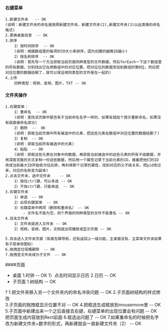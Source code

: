 #### 右键菜单
	1.新建文件夹   -- OK
	(说明：新建文件夹的命名是按照新建文件夹，新建文件夹(2),新建文件夹(3)以此类推的命名格式)
	2.更换桌面背景  -- OK
	3.排序
		1）按时间排序  -- OK
		(说明：根据数组里的每项的ID大小来排序，因为创建的越晚ID越小)
		2）按名称排序  -- OK
		(说明：首先写一个方法获取当前页面同种类型的文件数据，然后forEach一下这个数组里的所有数据，分别找出它在原数组中的对应位置，把对应位的数据添加到数组的第0位，然后把对应位置的数据给删了，就可以保证相同类型的文件是在一起的)
	4.上传
		四种类型：视频，音频，图片，TXT -- OK

#### 文件夹操作
	1.右键菜单：
		1）重命名  -- OK
		(说明：查找该页面中是否有于当前命名名字一样的，如果有就给个提示重新命名，如果没有就直接命名成功)
		2）删除  --  OK
		(说明：获取当前页面中所有被选中的元素，把这些元素在数组中对应位置的数据给删了)
		3）复制  -- OK
		(说明：获取当前所有被选中的元素)
		4）粘贴  -- OK
		(说明：获取这些元素在对象中的数据，再获取当前被选中的这些元素的所有子级数据，并用深度克隆的方式复制一份这些数据，然后用一个属性记录下当前元素的ID，接着把他们的ID改成当前最大ID开始依次往后排，再利用那个记录的属性，找到对应的父子级关系，把pid改过来，对应的名称变为副本)
	2.点击文件夹，选中文件夹    -- OK
		1）按住ctrl键，可以多选 -- OK
		2）不按ctrl键，只能单选  -- OK
	3.右键文件夹
		1）单选  -- OK
		2）出现右键菜单  -- OK
		3）右键菜单中两项（删除和重命名） -- OK
			- 文件名不能为空，同个界面的同种类型的文件不能重名 -- OK
	4.双击文件夹
		1）文件夹就进入文件夹 -- OK
		2）视频，音频，图片，文档就出现播放或显示页面 -- OK
	
	5.双击进入文件夹页面（有面包屑导航，还有返回上一级功能，主桌面没有，主菜单文件夹如果有子菜单改图标）
	6.拖拽至垃圾桶删除  -- OK
	7.拖拽至文件夹成为子文件  -- OK


####页面
- 桌面
	1.时钟  -- OK
		1）点击时间显示日历
	2.日历  --  OK
- 子页面
	1.树结构  -- OK
	
?
	1.把文件夹移入另一个文件夹内的命名冲突问题 -- OK
	2.子页面树结构的样式修改  
	3.子页面的拖拽框显示位置不对  -- OK
	4.把框选生成框放到mousemove里  -- OK
	5.子页面中新建出来一个之后直接去右键，右键菜单的出现位置会有问题  -- OK 把页面生成内容放到Rect前面
	6.框选出问题了 -- OK
	7.如果重命名的时候把名字改为新建文件夹+数字的形式，再新建就会一直新建文件夹（2） -- OK